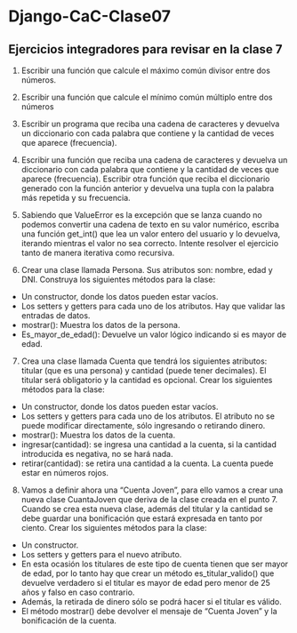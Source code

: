 # Django-CaC-Clase07
## Ejercicios integradores para revisar en la clase 7

1. Escribir una función que calcule el máximo común divisor entre dos números.

2. Escribir una función que calcule el mínimo común múltiplo entre dos números

3. Escribir un programa que reciba una cadena de caracteres y devuelva un diccionario con cada palabra que contiene y la cantidad de veces que aparece (frecuencia).

4. Escribir una función que reciba una cadena de caracteres y devuelva un diccionario con cada palabra que contiene y la cantidad de veces que aparece (frecuencia). Escribir otra función
que reciba el diccionario generado con la función anterior y devuelva una tupla con la palabra más repetida y su frecuencia.

5. Sabiendo que ValueError es la excepción que se lanza cuando no podemos convertir una cadena de texto en su valor numérico, escriba una función get_int() que lea un valor entero
del usuario y lo devuelva, iterando mientras el valor no sea correcto. Intente resolver el ejercicio tanto de manera iterativa como recursiva.

6. Crear una clase llamada Persona. Sus atributos son: nombre, edad y DNI. Construya los siguientes métodos para la clase:
- Un constructor, donde los datos pueden estar vacíos.
- Los setters y getters para cada uno de los atributos. Hay que validar las entradas de datos.
- mostrar(): Muestra los datos de la persona.
- Es_mayor_de_edad(): Devuelve un valor lógico indicando si es mayor de edad.

7. Crea una clase llamada Cuenta que tendrá los siguientes atributos: titular (que es una persona) y cantidad (puede tener decimales). El titular será obligatorio y la cantidad es
opcional. Crear los siguientes métodos para la clase:
- Un constructor, donde los datos pueden estar vacíos.
- Los setters y getters para cada uno de los atributos. El atributo no se puede modificar directamente, sólo ingresando o retirando dinero.
- mostrar(): Muestra los datos de la cuenta.
- ingresar(cantidad): se ingresa una cantidad a la cuenta, si la cantidad introducida es negativa, no se hará nada.
- retirar(cantidad): se retira una cantidad a la cuenta. La cuenta puede estar en números rojos.

8. Vamos a definir ahora una “Cuenta Joven”, para ello vamos a crear una nueva clase CuantaJoven que deriva de la clase creada en el punto 7. Cuando se crea esta nueva clase,
además del titular y la cantidad se debe guardar una bonificación que estará expresada en tanto por ciento. Crear los siguientes métodos para la clase:
- Un constructor.
- Los setters y getters para el nuevo atributo.
- En esta ocasión los titulares de este tipo de cuenta tienen que ser mayor de edad, por lo tanto hay que crear un método es_titular_valido() que devuelve verdadero si el titular es
mayor de edad pero menor de 25 años y falso en caso contrario.
- Además, la retirada de dinero sólo se podrá hacer si el titular es válido.
- El método mostrar() debe devolver el mensaje de “Cuenta Joven” y la bonificación de la
cuenta.
